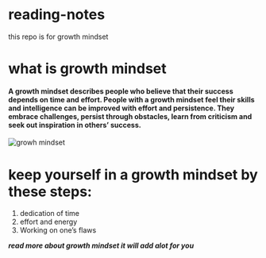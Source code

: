 # reading-notes
this repo is for growth mindset
# what is growth mindset
#### A growth mindset describes people who believe that their success depends on time and effort. People with a growth mindset feel their skills and intelligence can be improved with effort and persistence. They embrace challenges, persist through obstacles, learn from criticism and seek out inspiration in others’ success.



![growh mindset](https://www.mindsetworks.com/Assets/images/science/the-science/the-growth-mindset-i-can-get-smarter.png)
# keep yourself in a growth mindset by these steps:
1. dedication of time
2. effort and energy
3. Working on one’s flaws

***read more about growth mindset it will add alot for you***

